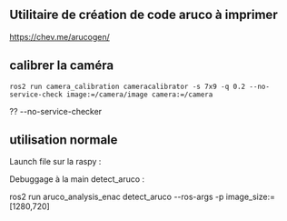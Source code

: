 ## Utilitaire de création de code aruco à imprimer
https://chev.me/arucogen/

## calibrer la caméra
    ros2 run camera_calibration cameracalibrator -s 7x9 -q 0.2 --no-service-check image:=/camera/image camera:=/camera

 ?? --no-service-checker

 ## utilisation normale

Launch file sur la raspy :

Debuggage à la main detect_aruco : 

 ros2 run aruco_analysis_enac detect_aruco --ros-args -p image_size:=[1280,720]
